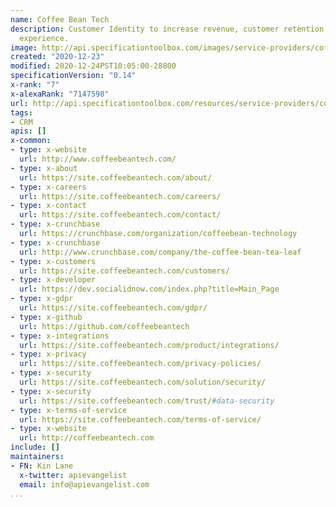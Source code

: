 ```yaml
---
name: Coffee Bean Tech
description: Customer Identity to increase revenue, customer retention and customer
  experience.
image: http://api.specificationtoolbox.com/images/service-providers/coffee-bean-tech.jpg
created: "2020-12-23"
modified: 2020-12-24PST10:05:00-28800
specificationVersion: "0.14"
x-rank: "7"
x-alexaRank: "7147598"
url: http://api.specificationtoolbox.com/resources/service-providers/coffee-bean-tech/
tags:
- CRM
apis: []
x-common:
- type: x-website
  url: http://www.coffeebeantech.com/
- type: x-about
  url: https://site.coffeebeantech.com/about/
- type: x-careers
  url: https://site.coffeebeantech.com/careers/
- type: x-contact
  url: https://site.coffeebeantech.com/contact/
- type: x-crunchbase
  url: https://crunchbase.com/organization/coffeebean-technology
- type: x-crunchbase
  url: http://www.crunchbase.com/company/the-coffee-bean-tea-leaf
- type: x-customers
  url: https://site.coffeebeantech.com/customers/
- type: x-developer
  url: https://dev.socialidnow.com/index.php?title=Main_Page
- type: x-gdpr
  url: https://site.coffeebeantech.com/gdpr/
- type: x-github
  url: https://github.com/coffeebeantech
- type: x-integrations
  url: https://site.coffeebeantech.com/product/integrations/
- type: x-privacy
  url: https://site.coffeebeantech.com/privacy-policies/
- type: x-security
  url: https://site.coffeebeantech.com/solution/security/
- type: x-security
  url: https://site.coffeebeantech.com/trust/#data-security
- type: x-terms-of-service
  url: https://site.coffeebeantech.com/terms-of-service/
- type: x-website
  url: http://coffeebeantech.com
include: []
maintainers:
- FN: Kin Lane
  x-twitter: apievangelist
  email: info@apievangelist.com
...
```

